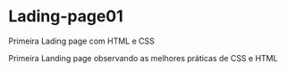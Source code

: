 # Lading-page01
Primeira Lading page com HTML e CSS

Primeira Landing page observando as melhores práticas de CSS e HTML
